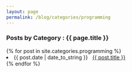 ```yaml
---
layout: page
permalink: /blog/categories/programming
---
```


<h3> Posts by Category : {{ page.title }} </h3>

<div class="card">
{% for post in site.categories.programming %}
 <li class="category-posts"><span>{{ post.date | date_to_string }}</span> &nbsp; <a href="{{ post.url }}">{{ post.title }}</a></li>
{% endfor %}
</div>
